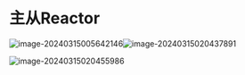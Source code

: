 # 主从Reactor

![image-20240315005642146](https://typora-dusong.oss-cn-chengdu.aliyuncs.com/image-20240315005642146.png)![image-20240315020437891](https://typora-dusong.oss-cn-chengdu.aliyuncs.com/image-20240315020437891.png)

![image-20240315020455986](https://typora-dusong.oss-cn-chengdu.aliyuncs.com/image-20240315020455986.png)